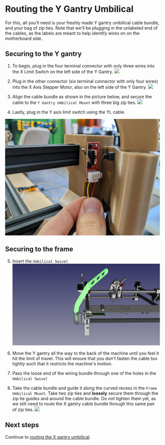 # Routing the Y Gantry Umbilical

For this, all you'll need is your freshly made Y gantry umbilical cable bundle, and your bag of zip ties. Note that we'll be plugging in the unlabeled end of the cables, as the labels are meant to help identify wires on on the motherboard side.

## Securing to the Y gantry

1. To begin, plug in the four terminal connector with only three wires into the X Limit Switch on the left side of the Y Gantry.
  ![](images/IMG_0793.JPG)

2. Plug in the other connector (six terminal connector with only four wires) into the X Axis Stepper Motor, also on the left side of the Y Gantry.
  ![](images/IMG_0792.JPG)

3. Align the cable bundle as shown in the picture below, and secure the cable to the `Y Gantry Umbilical Mount` with three big zip ties.
  ![](images/IMG_0794.JPG)

4. Lastly, plug in the Y axis limit switch using the YL cable.

![](images/plugging-in-y-limit.jpg)

## Securing to the frame

5. Insert the `Umbilical Swivel`
  ![](images/Routing-The-Y-Gantry-Umbilical-Step-4.png)

6. Move the Y gantry all the way to the back of the machine until you feel it hit the limit of travel. This will ensure that you don't fasten the cable too tightly such that it restricts the machine's motion.

7. Pass the loose end of the wiring bundle through one of the holes in the `Umbilical Swivel`

8. Take the cable bundle and guide it along the curved recess in the `Frame Umbilical Mount`. Take two zip ties and **loosely** secure them through the zip tie guides and around the cable bundle. Do not tighten them yet, as we still need to route the X gantry cable bundle through this same pair of zip ties.
  ![](images/IMG_0797.JPG)

## Next steps

Continue to [routing the X gantry umbilical](../routing-x-umbilical/index.md).